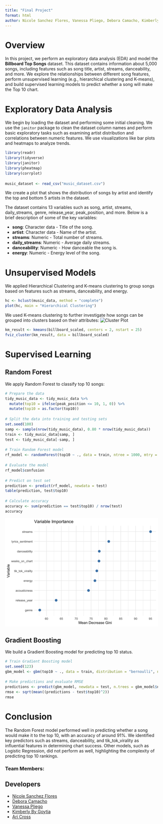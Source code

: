 ```yaml
---
title: "Final Project"
format: html
author: Nicole Sanchez Flores, Vanessa Pliego, Debora Camacho, Kimberly By Goytia, Ari Cross
---
```


# Overview

In this project, we perform an exploratory data analysis (EDA) and model the **Billboard Top Songs** dataset. This dataset contains information about 5,000 songs, including features such as song title, artist, streams, danceability, and more. We explore the relationships between different song features, perform unsupervised learning (e.g., hierarchical clustering and K-means), and build supervised learning models to predict whether a song will make the Top 10 chart.

# Exploratory Data Analysis

We begin by loading the dataset and performing some initial cleaning. We use the `janitor` package to clean the dataset column names and perform basic exploratory tasks such as examining artist distribution and correlations between numeric features. We use visualizations like bar plots and heatmaps to analyze trends.

```r
library(readr)
library(tidyverse)
library(janitor)
library(pheatmap)
library(corrplot)

music_dataset <- read_csv("music_dataset.csv")
```

We create a plot that shows the distribution of songs by artist and identify the top and bottom 5 artists in the dataset.

The dataset contains 13 variables such as song, artist, streams, daily_streams, genre, release_year, peak_position, and more. Below is a brief description of some of the key variables:

- **song**: Character data - Title of the song.
- **artist**: Character data - Name of the artist.
- **streams**: Numeric - Total number of streams.
- **daily_streams**: Numeric - Average daily streams.
- **danceability**: Numeric - How danceable the song is.
- **energy**: Numeric - Energy level of the song.

# Unsupervised Models

We applied Hierarchical Clustering and K-means clustering to group songs based on features such as streams, danceability, and energy.

```r
hc <- hclust(music_data, method = "complete")
plot(hc, main = "Hierarchical Clustering")
```

We used K-means clustering to further investigate how songs can be grouped into clusters based on their attributes:
![Cluster Plot](https://raw.githubusercontent.com/NicoleSanchezFlores/SDS-293-Billboard-Top-100/main/images/Clusterplot.png)

```r
km_result <- kmeans(billboard_scaled, centers = 2, nstart = 25)
fviz_cluster(km_result, data = billboard_scaled)
```

# Supervised Learning

## Random Forest

We apply Random Forest to classify top 10 songs:

```r
# Prepare the data
tidy_music_data <- tidy_music_data %>%
  mutate(top10 = ifelse(peak_position <= 10, 1, 0)) %>%
  mutate(top10 = as.factor(top10))

# Split the data into training and testing sets
set.seed(100)
samp <- sample(nrow(tidy_music_data), 0.80 * nrow(tidy_music_data))
train <- tidy_music_data[samp, ]
test <- tidy_music_data[-samp, ]

# Train Random Forest model
rf_model <- randomForest(top10 ~ ., data = train, ntree = 1000, mtry = 5)

# Evaluate the model
rf_model$confusion

# Predict on test set
prediction <- predict(rf_model, newdata = test)
table(prediction, test$top10)

# Calculate accuracy
accuracy <- sum(prediction == test$top10) / nrow(test)
accuracy
```

![Random Forest Image](https://raw.githubusercontent.com/NicoleSanchezFlores/SDS-293-Billboard_Top-100/refs/heads/main/images/Randomforest.png)


## Gradient Boosting

We build a Gradient Boosting model for predicting top 10 status.

```r
# Train Gradient Boosting model
set.seed(123)
gbm_model <- gbm(top10 ~ ., data = train, distribution = "bernoulli", n.trees = 5000, interaction.depth = 4, shrinkage = 0.01, cv.folds = 5)

# Make predictions and evaluate RMSE
predictions <- predict(gbm_model, newdata = test, n.trees = gbm_model$n.trees)
rmse <- sqrt(mean((predictions - test$top10)^2))
rmse
```

# Conclusion

The Random Forest model performed well in predicting whether a song would make it to the top 10, with an accuracy of around 91%. We identified key predictors such as streams, danceability, and tik_tok_virality as influential features in determining chart success. Other models, such as Logistic Regression, did not perform as well, highlighting the complexity of predicting top 10 rankings.


### Team Members:

## Developers

- [Nicole Sanchez Flores](https://github.com/NicoleSanchezFlores)
- [Debora Camacho](https://github.com/dmcam02)
- [Vanessa Pliego](https://github.com/vpliego)
- [Kimberly By Goytia ](https://github.com/kbygoytia)
- [Ari Cross](https://github.com/Anelra)

